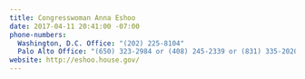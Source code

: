 ```yaml
---
title: Congresswoman Anna Eshoo
date: 2017-04-11 20:41:00 -07:00
phone-numbers:
  Washington, D.C. Office: "(202) 225-8104"
  Palo Alto Office: "(650) 323-2984 or (408) 245-2339 or (831) 335-2020"
website: http://eshoo.house.gov/
---
```


